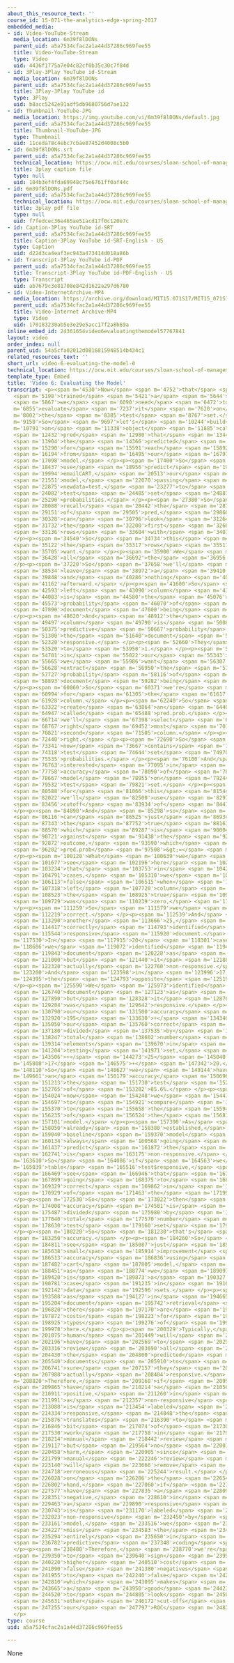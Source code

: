 ```yaml
---
about_this_resource_text: ''
course_id: 15-071-the-analytics-edge-spring-2017
embedded_media:
- id: Video-YouTube-Stream
  media_location: 6m39f8lDONs
  parent_uid: a5a7534cfac2a1a44d37286c969fee55
  title: Video-YouTube-Stream
  type: Video
  uid: 4436f1775a7e04c82cf0b35c30c7f84d
- id: 3Play-3Play YouTube id-Stream
  media_location: 6m39f8lDONs
  parent_uid: a5a7534cfac2a1a44d37286c969fee55
  title: 3Play-3Play YouTube id
  type: 3Play
  uid: b8acc5242e91adf5db9680756d7ae132
- id: Thumbnail-YouTube-JPG
  media_location: https://img.youtube.com/vi/6m39f8lDONs/default.jpg
  parent_uid: a5a7534cfac2a1a44d37286c969fee55
  title: Thumbnail-YouTube-JPG
  type: Thumbnail
  uid: 11ceda78c4ebc7cbae87452d4008c5b0
- id: 6m39f8lDONs.srt
  parent_uid: a5a7534cfac2a1a44d37286c969fee55
  technical_location: https://ocw.mit.edu/courses/sloan-school-of-management/15-071-the-analytics-edge-spring-2017/text-analytics/predictive-coding-bringing-text-analytics-to-the-courtroom-recitation/video-6-evaluating-the-model/video-6-evaluating-the-model-0/6m39f8lDONs.srt
  title: 3play caption file
  type: null
  uid: 104b3ef4fda69948c75e6761ff0af44c
- id: 6m39f8lDONs.pdf
  parent_uid: a5a7534cfac2a1a44d37286c969fee55
  technical_location: https://ocw.mit.edu/courses/sloan-school-of-management/15-071-the-analytics-edge-spring-2017/text-analytics/predictive-coding-bringing-text-analytics-to-the-courtroom-recitation/video-6-evaluating-the-model/video-6-evaluating-the-model-0/6m39f8lDONs.pdf
  title: 3play pdf file
  type: null
  uid: f7fedcec36e465ae51acd17f0c120e7c
- id: Caption-3Play YouTube id-SRT
  parent_uid: a5a7534cfac2a1a44d37286c969fee55
  title: Caption-3Play YouTube id-SRT-English - US
  type: Caption
  uid: d22d3ca4eaf3ec943a473414d018a86b
- id: Transcript-3Play YouTube id-PDF
  parent_uid: a5a7534cfac2a1a44d37286c969fee55
  title: Transcript-3Play YouTube id-PDF-English - US
  type: Transcript
  uid: ab7679c3e81708e842d1622a297d6780
- id: Video-InternetArchive-MP4
  media_location: https://archive.org/download/MIT15.071S17/MIT15_071S17_Session_5.4.07_300k.mp4
  parent_uid: a5a7534cfac2a1a44d37286c969fee55
  title: Video-Internet Archive-MP4
  type: Video
  uid: 170183230ab5e3e29e5acc17f2a8b69a
inline_embed_id: 24361654video6evaluatingthemodel57767841
layout: video
order_index: null
parent_uid: 54a5cfa02012d0816815948514b434c1
related_resources_text: ''
short_url: video-6-evaluating-the-model-0
technical_location: https://ocw.mit.edu/courses/sloan-school-of-management/15-071-the-analytics-edge-spring-2017/text-analytics/predictive-coding-bringing-text-analytics-to-the-courtroom-recitation/video-6-evaluating-the-model/video-6-evaluating-the-model-0
template_type: Embed
title: 'Video 6: Evaluating the Model'
transcript: <p><span m='4530'>Now</span> <span m='4752'>that</span> <span m='4975'>we've</span>
  <span m='5198'>trained</span> <span m='5421'>a</span> <span m='5644'>model,</span>
  <span m='5867'>we</span> <span m='6090'>need</span> <span m='6472'>to</span> <span
  m='6855'>evaluate</span> <span m='7237'>it</span> <span m='7620'>on</span> <span
  m='8002'>the</span> <span m='8385'>test</span> <span m='8767'>set.</span> </p><p><span
  m='9150'>So</span> <span m='9697'>let's</span> <span m='10244'>build</span> <span
  m='10791'>an</span> <span m='11338'>object</span> <span m='11885'>called</span>
  <span m='12432'>pred</span> <span m='12980'>that</span> <span m='13442'>has</span>
  <span m='13904'>the</span> <span m='14366'>predicted</span> <span m='14828'>probabilities</span>
  <span m='15290'>for</span> <span m='15591'>each</span> <span m='15892'>class</span>
  <span m='16194'>from</span> <span m='16495'>our</span> <span m='16797'>cart</span>
  <span m='17098'>model.</span> </p><p><span m='17400'>So</span> <span m='17918'>we'll</span>
  <span m='18437'>use</span> <span m='18956'>predict</span> <span m='19475'>of</span>
  <span m='19994'>emailCART,</span> <span m='20513'>our</span> <span m='21032'>cart</span>
  <span m='21551'>model,</span> <span m='22070'>passing</span> <span m='22472'>it</span>
  <span m='22875'>newdata=test,</span> <span m='23277'>to</span> <span m='23680'>get</span>
  <span m='24082'>test</span> <span m='24485'>set</span> <span m='24887'>predicted</span>
  <span m='25290'>probabilities.</span> </p><p><span m='27380'>So</span> <span m='27734'>to</span>
  <span m='28088'>recall</span> <span m='28442'>the</span> <span m='28797'>structure</span>
  <span m='29151'>of</span> <span m='29505'>pred,</span> <span m='29860'>we</span>
  <span m='30328'>can</span> <span m='30796'>look</span> <span m='31264'>at</span>
  <span m='31732'>the</span> <span m='32200'>first</span> <span m='32668'>10</span>
  <span m='33136'>rows</span> <span m='33604'>with</span> <span m='34072'>predpred[1:10,].</span>
  </p><p><span m='34540'>So</span> <span m='34734'>this</span> <span m='34928'>is</span>
  <span m='35122'>the</span> <span m='35317'>rows</span> <span m='35511'>we</span>
  <span m='35705'>want.</span> </p><p><span m='35900'>We</span> <span m='36164'>want</span>
  <span m='36428'>all</span> <span m='36692'>the</span> <span m='36956'>columns.</span>
  </p><p><span m='37220'>So</span> <span m='37658'>we'll</span> <span m='38096'>just</span>
  <span m='38534'>leave</span> <span m='38972'>a</span> <span m='39410'>comma</span>
  <span m='39848'>and</span> <span m='40286'>nothing</span> <span m='40724'>else</span>
  <span m='41162'>afterward.</span> </p><p><span m='41600'>So</span> <span m='42096'>the</span>
  <span m='42593'>left</span> <span m='43090'>column</span> <span m='43586'>here</span>
  <span m='44083'>is</span> <span m='44580'>the</span> <span m='45076'>predictive</span>
  <span m='45573'>probability</span> <span m='46070'>of</span> <span m='46580'>the</span>
  <span m='47090'>document</span> <span m='47600'>being</span> <span m='48110'>non-responsive.</span>
  </p><p><span m='48620'>And</span> <span m='48912'>the</span> <span m='49205'>right</span>
  <span m='49497'>column</span> <span m='49790'>is</span> <span m='50082'>the</span>
  <span m='50375'>predictive</span> <span m='50667'>probability</span> <span m='50960'>of</span>
  <span m='51300'>the</span> <span m='51640'>document</span> <span m='51980'>being</span>
  <span m='52320'>responsive.</span> </p><p><span m='52660'>They</span> <span m='53090'>sum</span>
  <span m='53520'>to</span> <span m='53950'>1.</span> </p><p><span m='54380'>So</span>
  <span m='54701'>in</span> <span m='55022'>our</span> <span m='55343'>case,</span>
  <span m='55665'>we</span> <span m='55986'>want</span> <span m='56307'>to</span>
  <span m='56628'>extract</span> <span m='56950'>the</span> <span m='57338'>predictive</span>
  <span m='57727'>probability</span> <span m='58116'>of</span> <span m='58505'>the</span>
  <span m='58893'>document</span> <span m='59282'>being</span> <span m='59671'>responsive.</span>
  </p><p><span m='60060'>So</span> <span m='60371'>we're</span> <span m='60682'>looking</span>
  <span m='60994'>for</span> <span m='61305'>the</span> <span m='61617'>rightmost</span>
  <span m='61928'>column.</span> </p><p><span m='62240'>So</span> <span m='62781'>we'll</span>
  <span m='63322'>create</span> <span m='63864'>an</span> <span m='64405'>object</span>
  <span m='64947'>called</span> <span m='65488'>pred.prob.</span> </p><p><span m='66030'>And</span>
  <span m='66714'>we'll</span> <span m='67398'>select</span> <span m='68083'>the</span>
  <span m='68767'>right</span> <span m='69452'>most</span> <span m='70136'>or</span>
  <span m='70821'>second</span> <span m='71505'>column.</span> </p><p><span m='72190'>All</span>
  <span m='72440'>right.</span> </p><p><span m='72690'>So</span> <span m='73015'>pred.prob</span>
  <span m='73341'>now</span> <span m='73667'>contains</span> <span m='73992'>our</span>
  <span m='74318'>test</span> <span m='74644'>set</span> <span m='74970'>predicted</span>
  <span m='75535'>probabilities.</span> </p><p><span m='76100'>And</span> <span m='76431'>we're</span>
  <span m='76763'>interested</span> <span m='77095'>in</span> <span m='77426'>the</span>
  <span m='77758'>accuracy</span> <span m='78090'>of</span> <span m='78378'>our</span>
  <span m='78667'>model</span> <span m='78955'>on</span> <span m='79244'>the</span>
  <span m='79532'>test</span> <span m='79821'>set.</span> </p><p><span m='80110'>So</span>
  <span m='80588'>for</span> <span m='81066'>this</span> <span m='81544'>computation,</span>
  <span m='82022'>we'll</span> <span m='82500'>use</span> <span m='82978'>a</span>
  <span m='83456'>cutoff</span> <span m='83934'>of</span> <span m='84412'>0.5.</span>
  </p><p><span m='84890'>And</span> <span m='85298'>so</span> <span m='85707'>we</span>
  <span m='86116'>can</span> <span m='86525'>just</span> <span m='86934'>table</span>
  <span m='87343'>the</span> <span m='87752'>true</span> <span m='88161'>outcome,</span>
  <span m='88570'>which</span> <span m='89287'>is</span> <span m='90004'>test$responsive</span>
  <span m='90721'>against</span> <span m='91438'>the</span> <span m='92155'>predicted</span>
  <span m='92872'>outcome,</span> <span m='93590'>which</span> <span m='94896'>is</span>
  <span m='96202'>pred.prob</span> <span m='97508'>&gt;=</span> <span m='98814'>0.5.</span>
  </p><p><span m='100120'>What</span> <span m='100639'>we</span> <span m='101158'>can</span>
  <span m='101677'>see</span> <span m='102196'>here</span> <span m='102715'>is</span>
  <span m='103234'>that</span> <span m='103753'>in</span> <span m='104272'>195</span>
  <span m='104791'>cases,</span> <span m='105310'>we</span> <span m='105711'>predict</span>
  <span m='106113'>false</span> <span m='106515'>when</span> <span m='106916'>the</span>
  <span m='107318'>left</span> <span m='107720'>column</span> <span m='108122'>and</span>
  <span m='108523'>the</span> <span m='108925'>true</span> <span m='109327'>outcome</span>
  <span m='109729'>was</span> <span m='110239'>zero,</span> <span m='110749'>non-responsive.</span>
  </p><p><span m='111259'>So</span> <span m='111579'>we</span> <span m='111899'>were</span>
  <span m='112219'>correct.</span> </p><p><span m='112539'>And</span> <span m='112914'>in</span>
  <span m='113290'>another</span> <span m='113666'>25,</span> <span m='114041'>we</span>
  <span m='114417'>correctly</span> <span m='114793'>identified</span> <span m='115168'>a</span>
  <span m='115544'>responsive</span> <span m='115920'>document.</span> </p><p><span
  m='117530'>In</span> <span m='117915'>20</span> <span m='118301'>cases,</span> <span
  m='118686'>we</span> <span m='119072'>identified</span> <span m='119457'>a</span>
  <span m='119843'>document</span> <span m='120228'>as</span> <span m='120614'>responsive,</span>
  <span m='121000'>but</span> <span m='121440'>it</span> <span m='121880'>was</span>
  <span m='122320'>actually</span> <span m='122760'>non-responsive.</span> </p><p><span
  m='123200'>And</span> <span m='123598'>in</span> <span m='123996'>17,</span> <span
  m='124395'>the</span> <span m='124793'>opposite</span> <span m='125191'>happened.</span>
  </p><p><span m='125590'>We</span> <span m='125973'>identified</span> <span m='126356'>a</span>
  <span m='126740'>document</span> <span m='127123'>as</span> <span m='127506'>non-responsive,</span>
  <span m='127890'>but</span> <span m='128328'>it</span> <span m='128766'>actually</span>
  <span m='129204'>was</span> <span m='129642'>responsive.</span> </p><p><span m='130080'>So</span>
  <span m='130790'>our</span> <span m='131500'>accuracy</span> <span m='132210'>is</span>
  <span m='132920'>195</span> <span m='133630'>+</span> <span m='134340'>25,</span>
  <span m='135050'>our</span> <span m='135760'>correct</span> <span m='136470'>results,</span>
  <span m='137180'>divided</span> <span m='137535'>by</span> <span m='137891'>the</span>
  <span m='138247'>total</span> <span m='138602'>number</span> <span m='138958'>of</span>
  <span m='139314'>elements</span> <span m='139670'>in</span> <span m='140437'>the</span>
  <span m='141204'>testing</span> <span m='141971'>set,</span> <span m='142739'>195</span>
  <span m='143506'>+</span> <span m='144273'>25</span> <span m='145040'>+</span> <span
  m='145808'>17</span> <span m='146575'>+</span> <span m='147342'>20.</span> </p><p><span
  m='148110'>So</span> <span m='148627'>we</span> <span m='149144'>have</span> <span
  m='149661'>an</span> <span m='150179'>accuracy</span> <span m='150696'>in</span>
  <span m='151213'>the</span> <span m='151730'>test</span> <span m='152248'>set</span>
  <span m='152765'>of</span> <span m='153282'>85.6%.</span> </p><p><span m='153800'>And</span>
  <span m='154024'>now</span> <span m='154248'>we</span> <span m='154472'>want</span>
  <span m='154697'>to</span> <span m='154921'>compare</span> <span m='155145'>ourselves</span>
  <span m='155370'>to</span> <span m='155658'>the</span> <span m='155947'>accuracy</span>
  <span m='156235'>of</span> <span m='156524'>the</span> <span m='156812'>baseline</span>
  <span m='157101'>model.</span> </p><p><span m='157390'>As</span> <span m='157720'>we've</span>
  <span m='158050'>already</span> <span m='158380'>established,</span> <span m='158710'>the</span>
  <span m='159040'>baseline</span> <span m='159370'>model</span> <span m='159700'>is</span>
  <span m='160134'>always</span> <span m='160568'>going</span> <span m='161003'>to</span>
  <span m='161437'>predict</span> <span m='161872'>the</span> <span m='162306'>document</span>
  <span m='162741'>is</span> <span m='163175'>non-responsive.</span> </p><p><span
  m='163610'>So</span> <span m='164086'>if</span> <span m='164563'>we</span> <span
  m='165039'>table</span> <span m='165516'>test$responsive,</span> <span m='165992'>we</span>
  <span m='166469'>see</span> <span m='166946'>that</span> <span m='167422'>it's</span>
  <span m='167899'>going</span> <span m='168375'>to</span> <span m='168852'>be</span>
  <span m='169329'>correct</span> <span m='169862'>in</span> <span m='170396'>215</span>
  <span m='170929'>of</span> <span m='171463'>the</span> <span m='171996'>cases.</span>
  </p><p><span m='172530'>So</span> <span m='173022'>then</span> <span m='173515'>the</span>
  <span m='174008'>accuracy</span> <span m='174501'>is</span> <span m='174994'>215</span>
  <span m='175487'>divided</span> <span m='175980'>by</span> <span m='176510'>the</span>
  <span m='177040'>total</span> <span m='177570'>number</span> <span m='178100'>of</span>
  <span m='178630'>test</span> <span m='179160'>set</span> <span m='179690'>observations.</span>
  </p><p><span m='180220'>So</span> <span m='181230'>that's</span> <span m='182240'>83.7%</span>
  <span m='183250'>accuracy.</span> </p><p><span m='184260'>So</span> <span m='184535'>we</span>
  <span m='184811'>see</span> <span m='185087'>just</span> <span m='185362'>a</span>
  <span m='185638'>small</span> <span m='185914'>improvement</span> <span m='186190'>in</span>
  <span m='186513'>accuracy</span> <span m='186836'>using</span> <span m='187159'>the</span>
  <span m='187482'>cart</span> <span m='187805'>model,</span> <span m='188128'>which,</span>
  <span m='188451'>as</span> <span m='188774'>we</span> <span m='189097'>know,</span>
  <span m='189420'>is</span> <span m='189873'>a</span> <span m='190327'>common</span>
  <span m='190781'>case</span> <span m='191235'>in</span> <span m='191688'>unbalanced</span>
  <span m='192142'>data</span> <span m='192596'>sets.</span> </p><p><span m='193050'>However,</span>
  <span m='193588'>as</span> <span m='194127'>in</span> <span m='194665'>most</span>
  <span m='195204'>document</span> <span m='195742'>retrieval</span> <span m='196281'>applications,</span>
  <span m='196820'>there</span> <span m='197170'>are</span> <span m='197521'>uneven</span>
  <span m='197872'>costs</span> <span m='198223'>for</span> <span m='198574'>different</span>
  <span m='198925'>types</span> <span m='199276'>of</span> <span m='199627'>errors</span>
  <span m='199978'>here.</span> </p><p><span m='200329'>Typically,</span> <span m='200702'>a</span>
  <span m='201075'>human</span> <span m='201449'>will</span> <span m='201822'>still</span>
  <span m='202196'>have</span> <span m='202569'>to</span> <span m='202943'>manually</span>
  <span m='203316'>review</span> <span m='203690'>all</span> <span m='204060'>of</span>
  <span m='204430'>the</span> <span m='204800'>predicted</span> <span m='205170'>responsive</span>
  <span m='205540'>documents</span> <span m='205910'>to</span> <span m='206325'>make</span>
  <span m='206741'>sure</span> <span m='207157'>they</span> <span m='207572'>are</span>
  <span m='207988'>actually</span> <span m='208404'>responsive.</span> </p><p><span
  m='208820'>Therefore,</span> <span m='209168'>if</span> <span m='209517'>we</span>
  <span m='209865'>have</span> <span m='210214'>a</span> <span m='210562'>false</span>
  <span m='210911'>positive,</span> <span m='211260'>in</span> <span m='211625'>which</span>
  <span m='211991'>a</span> <span m='212357'>non-responsive</span> <span m='212722'>document</span>
  <span m='213088'>is</span> <span m='213454'>labeled</span> <span m='213820'>as</span>
  <span m='214334'>responsive,</span> <span m='214848'>the</span> <span m='215362'>mistake</span>
  <span m='215876'>translates</span> <span m='216390'>to</span> <span m='216618'>a</span>
  <span m='216846'>bit</span> <span m='217074'>of</span> <span m='217302'>additional</span>
  <span m='217530'>work</span> <span m='217758'>in</span> <span m='217986'>the</span>
  <span m='218214'>manual</span> <span m='218442'>review</span> <span m='218670'>process</span>
  <span m='219117'>but</span> <span m='219564'>no</span> <span m='220011'>further</span>
  <span m='220458'>harm,</span> <span m='220905'>since</span> <span m='221352'>the</span>
  <span m='221799'>manual</span> <span m='222246'>review</span> <span m='222693'>process</span>
  <span m='223140'>will</span> <span m='223666'>remove</span> <span m='224192'>this</span>
  <span m='224718'>erroneous</span> <span m='225244'>result.</span> </p><p><span m='225770'>But</span>
  <span m='226028'>on</span> <span m='226286'>the</span> <span m='226544'>other</span>
  <span m='226802'>hand,</span> <span m='227060'>if</span> <span m='227319'>we</span>
  <span m='227577'>have</span> <span m='227835'>a</span> <span m='228093'>false</span>
  <span m='228351'>negative,</span> <span m='228610'>in</span> <span m='229036'>which</span>
  <span m='229463'>a</span> <span m='229890'>responsive</span> <span m='230316'>document</span>
  <span m='230743'>is</span> <span m='231170'>labeled</span> <span m='231596'>as</span>
  <span m='232023'>non-responsive</span> <span m='232450'>by</span> <span m='232805'>our</span>
  <span m='233161'>model,</span> <span m='233516'>we</span> <span m='233872'>will</span>
  <span m='234227'>miss</span> <span m='234583'>the</span> <span m='234938'>document</span>
  <span m='235294'>entirely</span> <span m='235650'>in</span> <span m='236216'>our</span>
  <span m='236782'>predictive</span> <span m='237348'>coding</span> <span m='237914'>process.</span>
  </p><p><span m='238480'>Therefore,</span> <span m='238770'>we're</span> <span m='239060'>going</span>
  <span m='239350'>to</span> <span m='239640'>sign</span> <span m='239930'>a</span>
  <span m='240220'>higher</span> <span m='240510'>cost</span> <span m='240800'>to</span>
  <span m='241090'>false</span> <span m='241380'>negatives</span> <span m='241670'>than</span>
  <span m='241955'>to</span> <span m='242240'>false</span> <span m='242525'>positives,</span>
  <span m='242810'>which</span> <span m='243095'>makes</span> <span m='243380'>this</span>
  <span m='243665'>a</span> <span m='243950'>good</span> <span m='244235'>time</span>
  <span m='244520'>to</span> <span m='244805'>look</span> <span m='245090'>at</span>
  <span m='245631'>other</span> <span m='246172'>cut-offs</span> <span m='246714'>on</span>
  <span m='247255'>our</span> <span m='247797'>ROC</span> <span m='248338'>curve.</span>
  </p>
type: course
uid: a5a7534cfac2a1a44d37286c969fee55

---
```

None